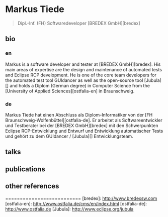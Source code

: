 # Markus Tiede

> Dipl.-Inf. (FH)
> Softwaredeveloper
> [BREDEX GmbH][bredex]

## bio

### en
Markus is a software developer and tester at [BREDEX GmbH][bredex]. His main areas of expertise are the design and maintenance of automated tests and Eclipse RCP development. He is one of the core team developers for the automated test tool GUIdancer as well as the open-source tool [Jubula][] and holds a Diplom (German degree) in Computer Science from the [University of Applied Sciences][ostfalia-en] in Braunschweig.

### de
Markus Tiede hat einen Abschluss als Diplom-Informatiker von der [FH Braunschweig-Wolfenbüttel][ostfalia-de]. Er arbeitet als Softwareentwickler und Testberater bei der [BREDEX GmbH][bredex] mit den Schwerpunkten Eclipse RCP-Entwicklung und Entwurf und Entwicklung automatischer Tests und gehört zu dem GUIdancer / [Jubula][] Entwicklungsteam.

## talks

## publications

## other references

==========================
[bredex]: http://www.bredexsw.com
[ostfalia-en]: http://www.ostfalia.de/cms/en/index.html
[ostfalia-de]: http://www.ostfalia.de
[Jubula]: http://www.eclipse.org/jubula
